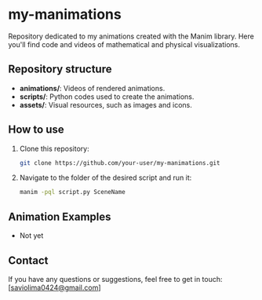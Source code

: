 # my-manimations

Repository dedicated to my animations created with the Manim library. Here you'll find code and videos of mathematical and physical visualizations.

## Repository structure

- **animations/**: Videos of rendered animations.
- **scripts/**: Python codes used to create the animations.
- **assets/**: Visual resources, such as images and icons.

## How to use

1. Clone this repository:
   ```bash
   git clone https://github.com/your-user/my-manimations.git
   ```
2. Navigate to the folder of the desired script and run it:
   ```bash
   manim -pql script.py SceneName
   ```

## Animation Examples

- Not yet

## Contact

If you have any questions or suggestions, feel free to get in touch: [saviolima0424@gmail.com]
